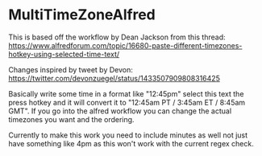 # MultiTimeZoneAlfred
This is based off the workflow by Dean Jackson from this thread: https://www.alfredforum.com/topic/16680-paste-different-timezones-hotkey-using-selected-time-text/

Changes inspired by tweet by Devon: https://twitter.com/devonzuegel/status/1433507909808316425

Basically write some time in a format like "12:45pm" select this text the press hotkey and it will convert it to "12:45am PT / 3:45am ET / 8:45am GMT". If you go into the alfred workflow you can change the actual timezones you want and the ordering.

Currently to make this work you need to include minutes as well not just have something like 4pm as this won't work with the current regex check.

